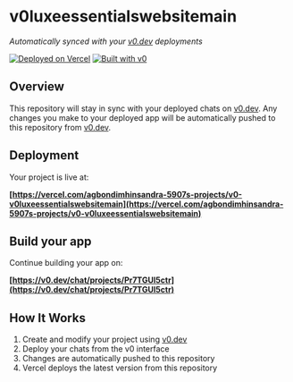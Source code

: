 # v0luxeessentialswebsitemain

*Automatically synced with your [v0.dev](https://v0.dev) deployments*

[![Deployed on Vercel](https://img.shields.io/badge/Deployed%20on-Vercel-black?style=for-the-badge&logo=vercel)](https://vercel.com/agbondimhinsandra-5907s-projects/v0-v0luxeessentialswebsitemain)
[![Built with v0](https://img.shields.io/badge/Built%20with-v0.dev-black?style=for-the-badge)](https://v0.dev/chat/projects/Pr7TGUl5ctr)

## Overview

This repository will stay in sync with your deployed chats on [v0.dev](https://v0.dev).
Any changes you make to your deployed app will be automatically pushed to this repository from [v0.dev](https://v0.dev).

## Deployment

Your project is live at:

**[https://vercel.com/agbondimhinsandra-5907s-projects/v0-v0luxeessentialswebsitemain](https://vercel.com/agbondimhinsandra-5907s-projects/v0-v0luxeessentialswebsitemain)**

## Build your app

Continue building your app on:

**[https://v0.dev/chat/projects/Pr7TGUl5ctr](https://v0.dev/chat/projects/Pr7TGUl5ctr)**

## How It Works

1. Create and modify your project using [v0.dev](https://v0.dev)
2. Deploy your chats from the v0 interface
3. Changes are automatically pushed to this repository
4. Vercel deploys the latest version from this repository